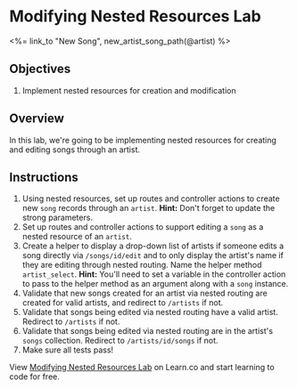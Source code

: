 # Modifying Nested Resources Lab
<%= link_to "New Song", new_artist_song_path(@artist) %>
## Objectives

1. Implement nested resources for creation and modification

## Overview

In this lab, we're going to be implementing nested resources for
creating and editing songs through an artist.

## Instructions

1. Using nested resources, set up routes and controller actions to
   create new `song` records through an `artist`. **Hint:** Don't forget
to update the strong parameters.
2. Set up routes and controller actions to support editing a `song` as a
   nested resource of an `artist`.
3. Create a helper to display a drop-down list of artists if someone
   edits a song directly via `/songs/id/edit` and to only display the
artist's name if they are editing through nested routing. Name the
helper method `artist_select`. **Hint:** You'll need to set a variable
in the controller action to pass to the helper method as an argument
along with a `song` instance.
4. Validate that new songs created for an artist via nested routing are
   created for valid artists, and redirect to `/artists` if not.
5. Validate that songs being edited via nested routing have a valid artist. Redirect to `/artists` if not.
6. Validate that songs being edited via nested routing are in the
   artist's `songs` collection. Redirect to `/artists/id/songs` if not.
7. Make sure all tests pass!

<p data-visibility='hidden'>View <a href='https://learn.co/lessons/diy-nested-resources-lab' title='Modifying Nested Resources Lab'>Modifying Nested Resources Lab</a> on Learn.co and start learning to code for free.</p>
